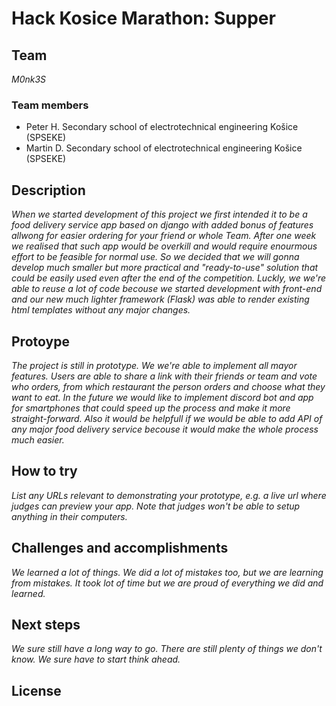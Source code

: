 # Hack Kosice Marathon: Supper

## Team

*M0nk3S*

### Team members
- Peter H. Secondary school of electrotechnical engineering Košice (SPSEKE)
- Martin D. Secondary school of electrotechnical engineering Košice (SPSEKE)

## Description

*When we started development of this project we first intended it to be a food delivery service app based on django with added bonus of features allwong for easier ordering for your friend or whole Team. After one week we realised that such app would be overkill and would require enourmous effort to be feasible for normal use. So we decided that we will gonna develop much smaller but more practical and "ready-to-use" solution that could be easily used even after the end of the competition. Luckly, we we're able to reuse a lot of code becouse we started development with front-end and our new much lighter framework (Flask) was able to render existing html templates without any major changes.*

## Protoype

*The project is still in prototype. We we're able to implement all mayor features. Users are able to share a link with their friends or team and vote who orders, from which restaurant the person orders and choose what they want to eat. In the future we would like to implement discord bot and app for smartphones that could speed up the process and make it more straight-forward. Also it would be helpfull if we would be able to add API of any major food delivery service becouse it would make the whole process much easier.*

## How to try

*List any URLs relevant to demonstrating your prototype, e.g. a live url where judges can preview your app. Note that judges won't be able to setup anything in their computers.*

## Challenges and accomplishments
*We learned a lot of things. We did a lot of mistakes too, but we are learning from mistakes. It took lot of time but we are proud of everything we did and learned.*

## Next steps

*We sure still have a long way to go. There are still plenty of things we don't know. We sure have to start think ahead.*

## License
